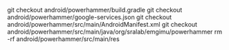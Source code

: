git checkout android/powerhammer/build.gradle
git checkout android/powerhammer/google-services.json
git checkout android/powerhammer/src/main/AndroidManifest.xml
git checkout android/powerhammer/src/main/java/org/sralab/emgimu/powerhammer
rm -rf android/powerhammer/src/main/res
